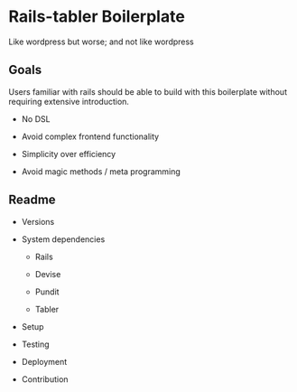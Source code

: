 # Rails-tabler Boilerplate

Like wordpress but worse; and not like wordpress

## Goals

Users familiar with rails should be able to build with this boilerplate without requiring extensive introduction.

* No DSL

* Avoid complex frontend functionality

* Simplicity over efficiency

* Avoid magic methods / meta programming

## Readme

* Versions

* System dependencies

    * Rails

    * Devise

    * Pundit

    * Tabler

* Setup

* Testing

* Deployment

* Contribution
